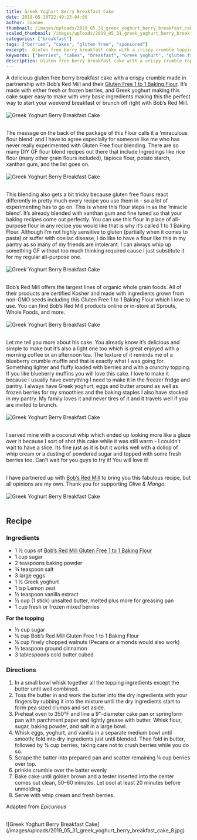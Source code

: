 ```yaml
---
title: Greek Yoghurt Berry Breakfast Cake
date: 2019-05-30T22:49:23-04:00
author: Joanne
thumbnail: /images/uploads/2019_05_31_greek_yoghurt_berry_breakfast_cake_1.jpg
scaled_thumbnail: /images/uploads/2019_05_31_greek_yoghurt_berry_breakfast_cake_0.jpg
categories: ["breakfast"]
tags: ["berries", "cakes", "gluten free", "sponsored"]
excerpt:  Gluten free berry breakfast cake with a crispy crumble topping
keywords: ["berries", "cakes", "breakfast", "Greek yoghurt", "gluten free"]
description: Gluten free berry breakfast cake with a crispy crumble topping
---
```


A delicious gluten free berry breakfast cake with a crispy crumble made in partnership with Bob’s Red Mill and their <span class="highlight"><a rel="nofollow" href="https://www.bobsredmill.com/gluten-free-1-to-1-baking-flour.html">Gluten Free 1 to 1 Baking Flour</a></span>. It’s made with either fresh or frozen berries, and Greek yoghurt making this cake super easy to make with very basic ingredients making this the perfect way to start your weekend breakfast or brunch off right with Bob’s Red Mill. 
</br>
</br>
![Greek Yoghurt Berry Breakfast Cake](/images/uploads/2019_05_31_greek_yoghurt_berry_breakfast_cake_2.jpg)
</br>
</br>

The message on the back of the package of this Flour calls it a ‘miraculous flour blend‘ and I have to agree especially for someone like me who has never really experimented with Gluten Free flour blending. There are so many DIY GF flour blend recipes out there that include Ingredings like rice flour (many other grain flours included), tapioca flour, potato starch, xanthan gum, and the list goes on.
</br>
</br>
![Greek Yoghurt Berry Breakfast Cake](/images/uploads/2019_05_31_greek_yoghurt_berry_breakfast_cake_3.jpg)
</br>
</br>

This blending also gets a bit tricky because gluten free flours react differently in pretty much every recipe you use them in - so a lot of experimenting has to go on.  This is where this flour steps in as the ‘miracle blend’. It’s already  blended with xanthan gum and fine tuned so that your baking recipes come out perfectly. You can use this flour in place of all-purpose flour in any recipe you would like that is why it’s called 1 to 1 Baking Flour. Although I’m not highly sensitive to gluten (partially when it comes to pasta) or suffer with coeliac disease, I do like to have a flour like this in my pantry as so many of my friends are intolerant. I can always whip up something GF without too much thinking required cause I just substitute it for my regular all-purpose one. 
</br>
</br>
![Greek Yoghurt Berry Breakfast Cake](/images/uploads/2019_05_31_greek_yoghurt_berry_breakfast_cake_4.jpg)
</br>
</br>

Bob’s Red Mill offers the largest lines of organic whole grain foods. All of their products are certified Kosher and made with ingredients grown from non-GMO seeds including this Gluten Free 1 to 1 Baking Flour which I love to use. You can find Bob’s Red Mill products online or in-store at Sprouts, Whole Foods, and more. 
</br>
</br>
![Greek Yoghurt Berry Breakfast Cake](/images/uploads/2019_05_31_greek_yoghurt_berry_breakfast_cake_5.jpg)
</br>
</br>

Let me tell you more about his cake. You already know it’s delicious and simple to make but it’s also a light one too which is  great enjoyed with a morning coffee or an afternoon tea. The texture of it reminds me of a blueberry crumble muffin and that is exactly what I was going for.  Something lighter and fluffy loaded with berries and with a crunchy topping. If you like blueberry muffins you will love this cake.  I love to make it because I usually have everything I need to make it in the freezer fridge and pantry. I always have Greek yoghurt, eggs and butter around as well as frozen berries for my smoothies and the baking staples I also have stocked in my pantry. My family loves it and never tires of it and it travels well if you are invited to brunch.
</br>
</br>
![Greek Yoghurt Berry Breakfast Cake](/images/uploads/2019_05_31_greek_yoghurt_berry_breakfast_cake_6.jpg)
</br>
</br>

I served mine with a coconut whip which ended up looking more like a glaze over it because I sort of shot this cake while it was still warm - I couldn’t wait to have a slice. Its fine just as it is but it works well with a dollop of whip cream or a dusting of powdered sugar and topped with some fresh berries too. Can’t wait for you guys to try it! You will love it! 
</br>
</br>

I have partnered up with <span class="highlight"><a rel="nofollow" href="https://www.bobsredmill.com/?utm_source=TheOliveAndMango&utm_medium=influencer&utm_campaign=bobsredmill">Bob’s Red Mill</a></span> to bring you this fabulous recipe, but all opinions are my own. Thank you for supporting _Olive & Mango_.
</br>
</br>
![Greek Yoghurt Berry Breakfast Cake](/images/uploads/2019_05_31_greek_yoghurt_berry_breakfast_cake_7.jpg)
</br>
</br>

## Recipe
### Ingredients

* <span itemprop="ingredients"> 1 &frac12; cups of <span class="highlight"><a rel="nofollow" href="https://www.bobsredmill.com/gluten-free-1-to-1-baking-flour.html">Bob’s Red Mill Gluten Free 1 to 1 Baking Flour</a></span> </span>
* <span itemprop="ingredients"> 1 cup sugar</span>
* <span itemprop="ingredients"> 2 teaspoons baking powder</span>
* <span itemprop="ingredients"> &frac34; teaspoon salt</span>
* <span itemprop="ingredients"> 3 large eggs</span>
* <span itemprop="ingredients"> 1 &frac12; Greek yoghurt </span>
* <span itemprop="ingredients"> 1 tsp Lemon zest </span>
* <span itemprop="ingredients"> &frac12; teaspoon vanilla extract</span>
* <span itemprop="ingredients"> &frac12; cup (1 stick) unsalted butter, melted plus more for greasing pan </span>
* <span itemprop="ingredients"> 1 cup fresh or frozen mixed berries </span>

__For the topping__

* <span itemprop="ingredients"> &frac13; cup sugar</span>
* <span itemprop="ingredients"> &frac14; cup Bob’s Red Mill Gluten Free 1 to 1 Baking Flour </span>
* <span itemprop="ingredients"> &frac14; cup finely chopped walnuts (Pecans or almonds would also work) </span>
* <span itemprop="ingredients"> &frac12; teaspoon ground cinnamon</span>
* <span itemprop="ingredients"> 3 tablespoons cold butter cubed </span>

### Directions

1. In a small bowl whisk together all the topping ingredients except the butter until well combined. 
2. Toss the butter in and work the butter into the dry ingredients with your fingers by rubbing it into the mixture until the dry ingredients start to form pea sized clumps and set aside. 
3. Preheat oven to 350°F and line a 9"-diameter cake pan or springform pan with parchment paper and lightly grease with butter. Whisk flour, sugar, baking powder, and salt in a large bowl.
4. Whisk eggs, yoghurt, and vanilla in a separate medium bowl until smooth; fold into dry ingredients just until blended. Then fold in butter, followed by &frac34; cup berries, taking care not to crush berries while you do so. 
5. Scrape the batter into prepared pan and scatter remaining &frac14; cup berries over top.
6. prinkle crumble over the batter evenly 
7. Bake cake until golden brown and a tester inserted into the center comes out clean, 50–60 minutes. Let cool at least 20 minutes before unmolding.
8. Serve with whip cream and fresh berries. 

Adapted from _Epicurious_ 

</br>
![Greek Yoghurt Berry Breakfast Cake](/images/uploads/2019_05_31_greek_yoghurt_berry_breakfast_cake_8.jpg)
